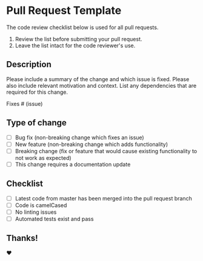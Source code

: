 # Pull Request Template

The code review checklist below is used for all pull requests.

1.  Review the list before submitting your pull request.
2.  Leave the list intact for the code reviewer's use.

## Description

Please include a summary of the change and which issue is fixed. Please also include relevant motivation and context. List any dependencies that are required for this change.

Fixes # (issue)

## Type of change

<!-- Please delete options that are not relevant.-->

- [ ] Bug fix (non-breaking change which fixes an issue)
- [ ] New feature (non-breaking change which adds functionality)
- [ ] Breaking change (fix or feature that would cause existing functionality to not work as expected)
- [ ] This change requires a documentation update

## Checklist

- [ ] Latest code from master has been merged into the pull request branch
- [ ] Code is camelCased
- [ ] No linting issues
- [ ] Automated tests exist and pass

## Thanks!

:heart: